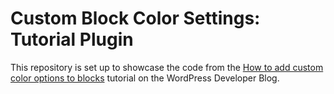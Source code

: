 # Custom Block Color Settings: Tutorial Plugin

This repository is set up to showcase the code from the [How to add custom color options to blocks](https://developer.wordpress.org/news/2023/11/how-to-add-custom-color-options-to-blocks/) tutorial on the WordPress Developer Blog.
